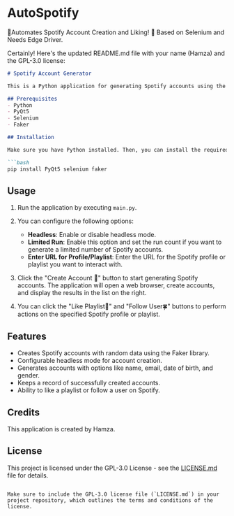 # AutoSpotify
🍊Automates Spotify Account Creation and Liking! 🍊 Based on Selenium and Needs Edge Driver.


Certainly! Here's the updated README.md file with your name (Hamza) and the GPL-3.0 license:

```markdown
# Spotify Account Generator

This is a Python application for generating Spotify accounts using the Selenium web automation framework. It allows you to create multiple Spotify accounts with various options such as Headless mode and limited run count.

## Prerequisites
- Python
- PyQt5
- Selenium
- Faker

## Installation

Make sure you have Python installed. Then, you can install the required libraries using pip:

```bash
pip install PyQt5 selenium faker
```

## Usage

1. Run the application by executing `main.py`.

2. You can configure the following options:
   - **Headless**: Enable or disable headless mode.
   - **Limited Run**: Enable this option and set the run count if you want to generate a limited number of Spotify accounts.
   - **Enter URL for Profile/Playlist**: Enter the URL for the Spotify profile or playlist you want to interact with.

3. Click the "Create Account 🧔" button to start generating Spotify accounts. The application will open a web browser, create accounts, and display the results in the list on the right.

4. You can click the "Like Playlist💖" and "Follow User🍀" buttons to perform actions on the specified Spotify profile or playlist.

## Features
- Creates Spotify accounts with random data using the Faker library.
- Configurable headless mode for account creation.
- Generates accounts with options like name, email, date of birth, and gender.
- Keeps a record of successfully created accounts.
- Ability to like a playlist or follow a user on Spotify.

## Credits

This application is created by Hamza.

## License

This project is licensed under the GPL-3.0 License - see the [LICENSE.md](LICENSE.md) file for details.
```

Make sure to include the GPL-3.0 license file (`LICENSE.md`) in your project repository, which outlines the terms and conditions of the license.
